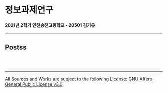 # 정보과제연구
#### 2021년 2학기 인천송천고등학교 - 20501 김기유
---

## Postss


<br><br>

---
All Sources and Works are subject to the following License: [GNU Affero General Public License v3.0][gnuagplv3]

[gnuagplv3]: https://www.gnu.org/licenses/agpl-3.0.html "License Docs"